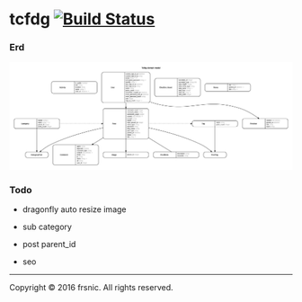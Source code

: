 # tcfdg [![Build Status](https://travis-ci.org/frsnic/tcfdg.svg?branch=master)](https://travis-ci.org/frsnic/tcfdg)


### Erd
![tcfdg](https://raw.githubusercontent.com/frsnic/tcfdg/master/erd.jpg)

### Todo

* dragonfly auto resize image

* sub category

* post parent_id

* seo

--------------------------
Copyright © 2016 frsnic. All rights reserved.
